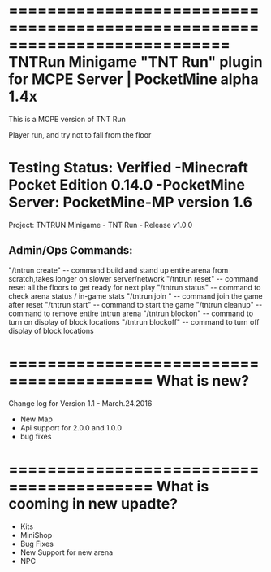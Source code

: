 ===========================================================================
TNTRun Minigame "TNT Run" plugin for MCPE Server | PocketMine alpha 1.4x
===========================================================================
This is a MCPE version of TNT Run 

Player run, and try not to fall from the floor

Testing Status:  Verified 
-Minecraft Pocket Edition 0.14.0 
-PocketMine Server: PocketMine-MP version 1.6
============================================================================

Project: TNTRUN Minigame - TNT Run - Release v1.0.0

Admin/Ops Commands: 
-------------------
"/tntrun create"   -- command build and stand up entire arena from scratch,takes longer on slower server/network
"/tntrun reset"    -- command reset all the floors to get ready for next play 
"/tntrun status"   -- command to check arena status / in-game stats 
"/tntrun join "    -- command join the game after reset 
"/tntrun start"    -- command to start the game 
"/tntrun cleanup"  -- command to remove entire tntrun arena 
"/tntrun blockon"  -- command to turn on display of block locations 
"/tntrun blockoff" -- command to turn off display of block locations 

=========================================
What is new?
=========================================

Change log for Version 1.1 -  March.24.2016
- New Map
- Api support for 2.0.0 and 1.0.0
- bug fixes

=========================================
What is cooming in new upadte?
=========================================
- Kits
- MiniShop
- Bug Fixes
- New Support for new arena
- NPC
